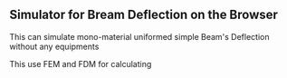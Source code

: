 <h2>Simulator for Bream Deflection on the Browser</h2>
<p>This can simulate mono-material uniformed simple Beam's Deflection without any equipments</p>
<p>This use FEM and FDM for calculating</p>

